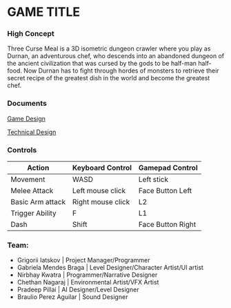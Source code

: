 # GAME TITLE

### High Concept

Three Curse Meal is a 3D isometric dungeon crawler where you play as Durnan, an adventurous chef, who descends into an abandoned dungeon of the ancient civilization that was cursed by the gods to be half-man half-food. Now Durnan has to fight through hordes of monsters to retrieve their secret recipe of the greatest dish in the world and become the greatest chef.

### Documents

[Game Design](<https://docs.google.com/document/d/1is_E-L0aPCnw10zx5OHpWuXUkGqm_l32A_Z2r_y52-w/edit?usp=sharing>)

[Technical Design](<https://docs.google.com/document/d/1MVCPM6-g3X-xL6jgsuHCTX2EjVEIuAaB9f2KbXh5eXU/edit?usp=sharing>)

### Controls

Action               | Keyboard Control  | Gamepad Control
---                  |---                |---
Movement             | WASD              | Left stick
Melee Attack         | Left mouse click  | Face Button Left
Basic Arm attack     | Right mouse click | L2
Trigger Ability      | F                 | L1
Dash                 | Shift             | Face Button Right

### Team:

- Grigorii Iatskov | Project Manager/Programmer
- Gabriela Mendes Braga | Level Designer/Character Artist/UI artist
- Nirbhay Kwatra | Programmer/Narrative Designer
- Chethan Nagaraj | Environmental Artist/VFX Artist
- Pradeep Pillai | AI Designer/Level Designer
- Braulio Perez Aguilar | Sound Designer
 
